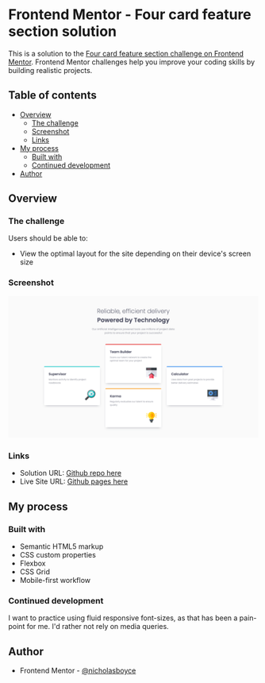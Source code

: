 # Frontend Mentor - Four card feature section solution

This is a solution to the [Four card feature section challenge on Frontend Mentor](https://www.frontendmentor.io/challenges/four-card-feature-section-weK1eFYK). Frontend Mentor challenges help you improve your coding skills by building realistic projects. 

## Table of contents

- [Overview](#overview)
  - [The challenge](#the-challenge)
  - [Screenshot](#screenshot)
  - [Links](#links)
- [My process](#my-process)
  - [Built with](#built-with)
  - [Continued development](#continued-development)
- [Author](#author)

## Overview

### The challenge

Users should be able to:

- View the optimal layout for the site depending on their device's screen size

### Screenshot

![](./screenshot.png)

### Links

- Solution URL: [Github repo here](https://github.com/nicholasboyce/four-card-feature-section)
- Live Site URL: [Github pages here](https://nicholasboyce.github.io/four-card-feature-section)

## My process

### Built with

- Semantic HTML5 markup
- CSS custom properties
- Flexbox
- CSS Grid
- Mobile-first workflow

### Continued development

I want to practice using fluid responsive font-sizes, as that has been a pain-point for me. I'd rather not rely on media queries.

## Author

- Frontend Mentor - [@nicholasboyce](https://www.frontendmentor.io/profile/nicholasboyce)


